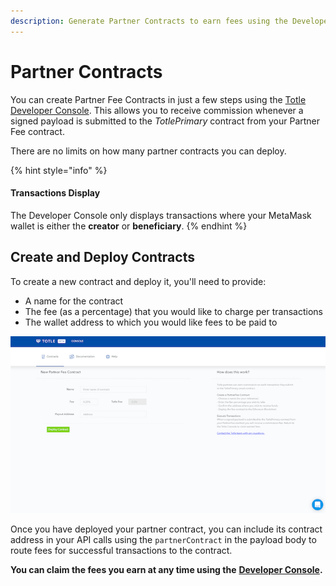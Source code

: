 ```yaml
---
description: Generate Partner Contracts to earn fees using the Developer Console.
---
```


# Partner Contracts

You can create Partner Fee Contracts in just a few steps using the [Totle Developer Console](http://console.totle.com/). This allows you to receive commission whenever a signed payload is submitted to the _TotlePrimary_ contract from your Partner Fee contract.

There are no limits on how many partner contracts you can deploy.

{% hint style="info" %}
#### Transactions Display

The Developer Console only displays transactions where your MetaMask wallet is either the **creator** or **beneficiary**.
{% endhint %}

## Create and Deploy Contracts

To create a new contract and deploy it, you'll need to provide:

* A name for the contract
* The fee \(as a percentage\) that you would like to charge per transactions
* The wallet address to which you would like fees to be paid to

![](../.gitbook/assets/totle-console.png)

Once you have deployed your partner contract, you can include its contract address in your API calls using the `partnerContract` in the payload body to route fees for successful transactions to the contract.

**You can claim the fees you earn at any time using the** [**Developer Console**](http://console.totle.com/)**.**

